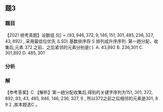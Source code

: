 ## 题3
### 题目
【2021 统考真题】设数组 $S\lbrack  \rbrack   = \{ {93},{946},{372},9,{146},{151},{301},{485},{236},{327},{43},{892}\}$ ,  采用最低位优先 (LSD) 基数排序将 $\mathrm{S}$ 排列成升序序列. 第一趟分配、收集后,元素  372 之前、之后紧邻的元素分别是( ).
A. 43,892 
B. 236,301 
C. 301,892 
D. ${485},{301}$
### 分析
### 解
【参考答案】C
【解析】第一趟分配收集后,得到的关键字序列为151, 301, 372, 892, 93, 43, 485, 946, 146, 236, 327, 9 , 所以372之前之后相邻的元素是301, 8 9 2 ,故本题选C 。